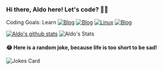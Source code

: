 ### Hi there, Aldo here! Let's code? 🧑‍💻

Coding Goals: Learn
[![Blog](https://img.shields.io/badge/Java-ED8B00?style=for-the-badge&logo=java&logoColor=white)](https://github.com/AJ-Souza)
[![Blog](https://img.shields.io/badge/dev.to-0A0A0A?style=for-the-badge&logo=devdotto&logoColor=white)](https://github.com/AJ-Souza)
[![Linux](https://svgshare.com/i/Zhy.svg)](https://svgshare.com/i/Zhy.svg)
[![Blog](https://img.shields.io/badge/GitHub-100000?style=for-the-badge&logo=github&logoColor=white)](https://github.com/AJ-Souza)

[![Aldo's github stats](https://github-readme-stats.vercel.app/api?username=AJ-Souza&theme=blue-green)](https://github.com/AJ-Souza/github-readme-stats)
![Aldo's Stats](https://github-readme-stats.vercel.app/api/top-langs/?username=AJ-Souza&theme=blue-green)

#### 😂 Here is a random joke, because life is too short to be sad!
![Jokes Card](https://readme-jokes.vercel.app/api)
